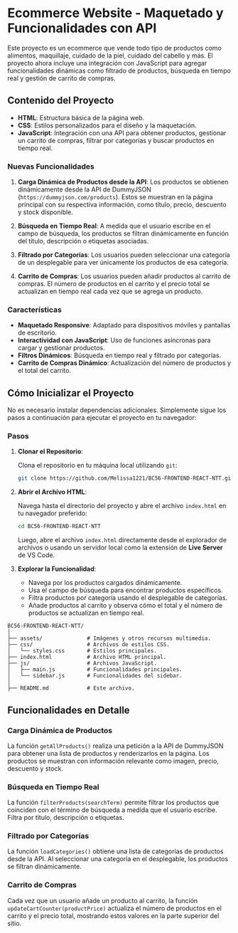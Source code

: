 # Ecommerce Website - Maquetado y Funcionalidades con API

Este proyecto es un ecommerce que vende todo tipo de productos como alimentos, maquillaje, cuidado de la piel, cuidado del cabello y más. El proyecto ahora incluye una integración con JavaScript para agregar funcionalidades dinámicas como filtrado de productos, búsqueda en tiempo real y gestión de carrito de compras.

## Contenido del Proyecto

- **HTML**: Estructura básica de la página web.
- **CSS**: Estilos personalizados para el diseño y la maquetación.
- **JavaScript**: Integración con una API para obtener productos, gestionar un carrito de compras, filtrar por categorías y buscar productos en tiempo real.

### Nuevas Funcionalidades

1. **Carga Dinámica de Productos desde la API**:
   Los productos se obtienen dinámicamente desde la API de DummyJSON (`https://dummyjson.com/products`). Estos se muestran en la página principal con su respectiva información, como título, precio, descuento y stock disponible.

2. **Búsqueda en Tiempo Real**:
   A medida que el usuario escribe en el campo de búsqueda, los productos se filtran dinámicamente en función del título, descripción o etiquetas asociadas.

3. **Filtrado por Categorías**:
   Los usuarios pueden seleccionar una categoría de un desplegable para ver únicamente los productos de esa categoría.

4. **Carrito de Compras**:
   Los usuarios pueden añadir productos al carrito de compras. El número de productos en el carrito y el precio total se actualizan en tiempo real cada vez que se agrega un producto.

### Características

- **Maquetado Responsive**: Adaptado para dispositivos móviles y pantallas de escritorio.
- **Interactividad con JavaScript**: Uso de funciones asíncronas para cargar y gestionar productos.
- **Filtros Dinámicos**: Búsqueda en tiempo real y filtrado por categorías.
- **Carrito de Compras Dinámico**: Actualización del número de productos y el total del carrito.

## Cómo Inicializar el Proyecto

No es necesario instalar dependencias adicionales. Simplemente sigue los pasos a continuación para ejecutar el proyecto en tu navegador:

### Pasos

1. **Clonar el Repositorio**:

   Clona el repositorio en tu máquina local utilizando `git`:

   ```bash
   git clone https://github.com/Melissa1221/BC56-FRONTEND-REACT-NTT.git
   ```

2. **Abrir el Archivo HTML**:

   Navega hasta el directorio del proyecto y abre el archivo `index.html` en tu navegador preferido:

   ```bash
   cd BC56-FRONTEND-REACT-NTT
   ```

   Luego, abre el archivo `index.html` directamente desde el explorador de archivos o usando un servidor local como la extensión de **Live Server** de VS Code.

3. **Explorar la Funcionalidad**:

   - Navega por los productos cargados dinámicamente.
   - Usa el campo de búsqueda para encontrar productos específicos.
   - Filtra productos por categoría usando el desplegable de categorías.
   - Añade productos al carrito y observa cómo el total y el número de productos se actualizan en tiempo real.

```
BC56-FRONTEND-REACT-NTT/
│
├── assets/              # Imágenes y otros recursos multimedia.
├── css/                 # Archivos de estilos CSS.
│   └── styles.css       # Estilos principales.
├── index.html           # Archivo HTML principal.
├── js/                  # Archivos JavaScript.
│   ├── main.js          # Funcionalidades principales.
│   └── sidebar.js       # Funcionalidades del sidebar.
│
├── README.md            # Este archivo.
```

## Funcionalidades en Detalle

### Carga Dinámica de Productos

La función `getAllProducts()` realiza una petición a la API de DummyJSON para obtener una lista de productos y renderizarlos en la página. Los productos se muestran con información relevante como imagen, precio, descuento y stock.

### Búsqueda en Tiempo Real

La función `filterProducts(searchTerm)` permite filtrar los productos que coinciden con el término de búsqueda a medida que el usuario escribe. Filtra por título, descripción o etiquetas.

### Filtrado por Categorías

La función `loadCategories()` obtiene una lista de categorías de productos desde la API. Al seleccionar una categoría en el desplegable, los productos se filtran dinámicamente.

### Carrito de Compras

Cada vez que un usuario añade un producto al carrito, la función `updateCartCounter(productPrice)` actualiza el número de productos en el carrito y el precio total, mostrando estos valores en la parte superior del sitio.

